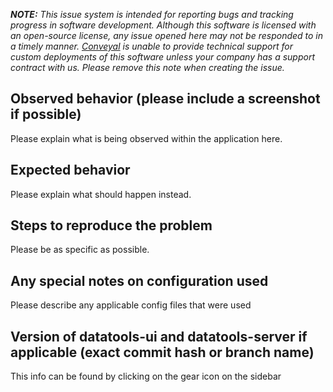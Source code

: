 _**NOTE:** This issue system is intended for reporting bugs and tracking progress in software development. Although this software is licensed with an open-source license, any issue opened here may not be responded to in a timely manner. [Conveyal](https://www.conveyal.com) is unable to provide technical support for custom deployments of this software unless your company has a support contract with us. Please remove this note when creating the issue._

## Observed behavior (please include a screenshot if possible)

Please explain what is being observed within the application here.

## Expected behavior

Please explain what should happen instead.

## Steps to reproduce the problem

Please be as specific as possible.

## Any special notes on configuration used

Please describe any applicable config files that were used

## Version of datatools-ui and datatools-server if applicable (exact commit hash or branch name)

This info can be found by clicking on the gear icon on the sidebar
